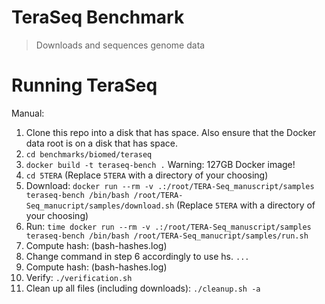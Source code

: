 # TeraSeq Benchmark

> Downloads and sequences genome data

# Running TeraSeq

Manual:

1. Clone this repo into a disk that has space. Also ensure that the Docker data root is on a disk that has space.
2. `cd benchmarks/biomed/teraseq`
3. `docker build -t teraseq-bench .` Warning: 127GB Docker image!
4. `cd 5TERA` (Replace `5TERA` with a directory of your choosing)
5. Download: `docker run --rm -v .:/root/TERA-Seq_manuscript/samples teraseq-bench /bin/bash /root/TERA-Seq_manucript/samples/download.sh` (Replace `5TERA` with a directory of your choosing)
6. Run: `time docker run --rm -v .:/root/TERA-Seq_manuscript/samples teraseq-bench /bin/bash /root/TERA-Seq_manucript/samples/run.sh`
7. Compute hash: (bash-hashes.log)
8. Change command in step 6 accordingly to use hs. `...`
9. Compute hash: (bash-hashes.log)
10. Verify: `./verification.sh`
11. Clean up all files (including downloads): `./cleanup.sh -a`
